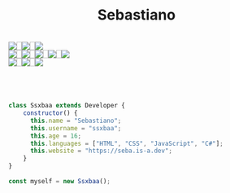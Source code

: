<h1 align="center">Sebastiano</h1>

<!-- OSes, Programming languages and IDEs -->

<br>
<div align="center" style="display: flex; flex-direction: row;">
  <img src="https://custom-icon-badges.demolab.com/badge/Windows-0078D6?logo=windows11&logoColor=white">
  <img width="10px">
  <img src="https://img.shields.io/badge/iOS-000000?&logo=apple&logoColor=white">
  <img width="10px">
  <img src="https://img.shields.io/badge/Linux-FCC624?logo=linux&logoColor=black">
</div>
<div align="center" style="display: flex; flex-direction: row;">
  <img src="https://img.shields.io/badge/HTML-%23E34F26.svg?logo=html5&logoColor=white">
  <img width="10px">
  <img src="https://img.shields.io/badge/CSS-1572B6?logo=css3&logoColor=fff">
  <img width="10px">
  <img src="https://img.shields.io/badge/JavaScript-F7DF1E?logo=javascript&logoColor=000">
  <img width="10px">
  <img src="https://img.shields.io/badge/Node.js-6DA55F?logo=node.js&logoColor=white">
  <img width="10px">
  <img src="https://custom-icon-badges.demolab.com/badge/C%23-%23239120.svg?logo=cshrp&logoColor=white">
</div>
<div align="center" style="display: flex; flex-direction: row;">
  <img src="https://custom-icon-badges.demolab.com/badge/Visual%20Studio%20Code-0078d7.svg?logo=vsc&logoColor=white">
  <img width="10px">
  <img src="https://img.shields.io/badge/WebStorm-FDF84B?logo=webstorm&logoColor=000">
  <img width="10px">
  <img src="https://img.shields.io/badge/Rider-CF0E5F?logo=rider&logoColor=fff">
</div>


<h1></h1>

<br>

```JavaScript
class Ssxbaa extends Developer {
    constructor() {
      this.name = "Sebastiano";
      this.username = "ssxbaa";
      this.age = 16;
      this.languages = ["HTML", "CSS", "JavaScript", "C#"];
      this.website = "https://seba.is-a.dev";
    }
}
  
const myself = new Ssxbaa();
```

